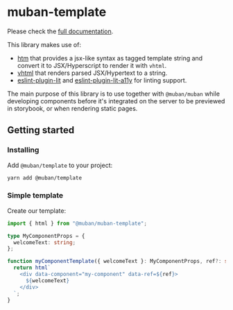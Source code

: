 # muban-template

Please check the [full documentation](https://mubanjs.github.io/muban/guide/template.html).

This library makes use of:
* [htm](https://github.com/developit/htm) that provides a jsx-like syntax as tagged template 
  string and convert it to JSX/Hyperscript to render it with `vhtml`.
* [vhtml](https://github.com/developit/vhtml) that renders parsed JSX/Hypertext to a string.
* [eslint-plugin-lit](https://www.npmjs.com/package/eslint-plugin-lit) and 
  [eslint-plugin-lit-a11y](https://www.npmjs.com/package/eslint-plugin-lit-a11y) for linting 
  support.

The main purpose of this library is to use together with `@muban/muban` while developing
components before it's integrated on the server to be previewed in storybook, or when rendering
static pages.

## Getting started

### Installing

Add `@muban/template` to your project:
```sh
yarn add @muban/template
```

### Simple template



Create our template:
```ts
import { html } from "@muban/muban-template";

type MyComponentProps = {
  welcomeText: string;
};

function myComponentTemplate({ welcomeText }: MyComponentProps, ref?: string) {
  return html`
    <div data-component="my-component" data-ref=${ref}>
      ${welcomeText}
    </div>
  `;
}
```
